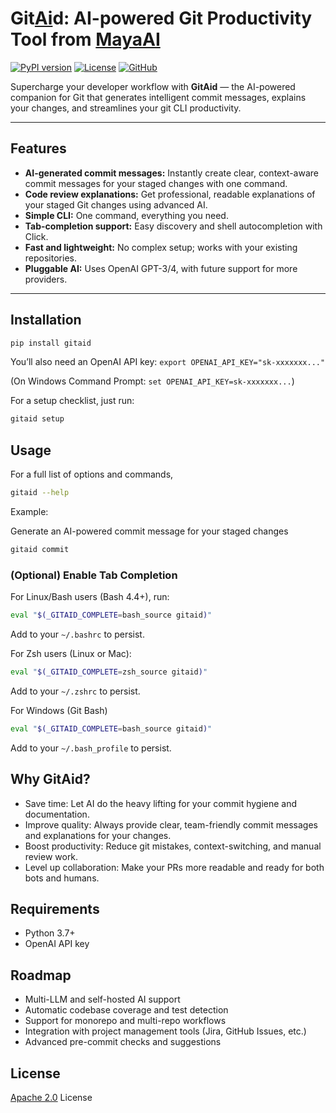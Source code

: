 # Git<ins>Ai</ins>d: AI-powered Git Productivity Tool from [MayaAI](https://github.com/mayaailabs)

[![PyPI version](https://img.shields.io/pypi/v/gitaid)](https://pypi.org/project/gitaid/)
[![License](https://img.shields.io/pypi/l/gitaid)](https://github.com/mayaailabs/gitaid/blob/main/LICENSE.txt)
[![GitHub](https://img.shields.io/badge/GitHub-Repository-blue?logo=github)](https://github.com/mayaailabs/gitaid)

Supercharge your developer workflow with **GitAid** — the AI-powered companion for Git that generates intelligent commit messages, explains your changes, and streamlines your git CLI productivity.

---

## Features

- **AI-generated commit messages:** Instantly create clear, context-aware commit messages for your staged changes with one command.
- **Code review explanations:** Get professional, readable explanations of your staged Git changes using advanced AI.
- **Simple CLI:** One command, everything you need.
- **Tab-completion support:** Easy discovery and shell autocompletion with Click.
- **Fast and lightweight:** No complex setup; works with your existing repositories.
- **Pluggable AI:** Uses OpenAI GPT-3/4, with future support for more providers.

---

## Installation

```sh
pip install gitaid
```

You’ll also need an OpenAI API key: ```export OPENAI_API_KEY="sk-xxxxxxx..."```

(On Windows Command Prompt: `set OPENAI_API_KEY=sk-xxxxxxx...`)

For a setup checklist, just run:

```sh
gitaid setup
```

## Usage
For a full list of options and commands,
```sh
gitaid --help
```

Example:

Generate an AI-powered commit message for your staged changes
```sh
gitaid commit
```

### (Optional) Enable Tab Completion

For Linux/Bash users (Bash 4.4+), run:

```sh
eval "$(_GITAID_COMPLETE=bash_source gitaid)"
```

Add to your `~/.bashrc` to persist.

For Zsh users (Linux or Mac):

```sh
eval "$(_GITAID_COMPLETE=zsh_source gitaid)"
```

Add to your `~/.zshrc` to persist.

For Windows (Git Bash)

```sh
eval "$(_GITAID_COMPLETE=bash_source gitaid)"
```

Add to your `~/.bash_profile` to persist.


## Why GitAid?
- Save time: Let AI do the heavy lifting for your commit hygiene and documentation.
- Improve quality: Always provide clear, team-friendly commit messages and explanations for your changes.
- Boost productivity: Reduce git mistakes, context-switching, and manual review work.
- Level up collaboration: Make your PRs more readable and ready for both bots and humans.

## Requirements
- Python 3.7+
- OpenAI API key

## Roadmap
- Multi-LLM and self-hosted AI support
- Automatic codebase coverage and test detection
- Support for monorepo and multi-repo workflows
- Integration with project management tools (Jira, GitHub Issues, etc.)
- Advanced pre-commit checks and suggestions

## License
[Apache 2.0](https://www.apache.org/licenses/LICENSE-2.0) License


